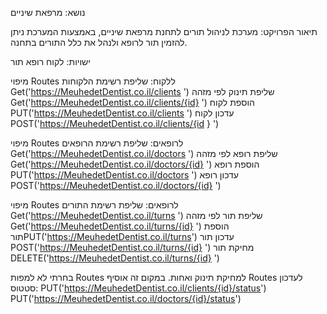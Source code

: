 נושא: מרפאת שיניים

תיאור הפרויקט: 
מערכת לניהול תורים לתחנת מרפאת שיניים, באמצעות המערכת ניתן להזמין תור לרופא ולנהל את כלל התורים בתחנה.

ישויות:
לקוח
רופא
תור

מיפוי Routes ללקוח:
שליפת רשימת הלקוחות Get('https://MeuhedetDentist.co.il/clients ') 
שליפת תינוק לפי מזהה  Get('https://MeuhedetDentist.co.il/clients/{id} ') 
הוספת לקוח PUT('https://MeuhedetDentist.co.il/clients ') 
עדכון לקוח POST('https://MeuhedetDentist.co.il/clients/{id } ')

מיפוי Routes לרופאים: 
שליפת רשימת הרופאים Get('https://MeuhedetDentist.co.il/doctors ') 
שליפת רופא לפי מזהה Get('https://MeuhedetDentist.co.il/doctors/{id} ') 
הוספת רופא PUT('https://MeuhedetDentist.co.il/doctors ') 
עדכון רופא POST('https://MeuhedetDentist.co.il/doctors/{id} ') 

מיפוי Routes לרופאים: 
שליפת רשימת התורים Get('https://MeuhedetDentist.co.il/turns ') 
שליפת תור לפי מזהה  Get('https://MeuhedetDentist.co.il/turns/{id} ') 
הוספת תורPUT('https://MeuhedetDentist.co.il/turns') 
עדכון תור POST('https://MeuhedetDentist.co.il/turns/{id} ') 
מחיקת תור DELETE('https://MeuhedetDentist.co.il/turns/{id} ')

בחרתי לא למפות Routes למחיקת תינוק ואחות. במקום זה אוסיף Routes לעדכון סטטוס:
PUT('https://MeuhedetDentist.co.il/clients/{id}/status') 
PUT('https://MeuhedetDentist.co.il/doctors/{id}/status')
